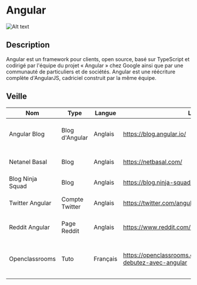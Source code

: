 # Angular
![Alt text](https://angular.io/assets/images/logos/angular/angular.png)

## Description
Angular est un framework pour clients, open source, basé sur TypeScript et codirigé par l'équipe du projet « Angular » chez Google ainsi 
que par une communauté de particuliers et de sociétés. Angular est une réécriture complète d'AngularJS, cadriciel construit par la même équipe.

## Veille

Nom | Type | Langue | Lien | Description | Tags | Note
 --- | --- | --- | --- | --- | --- | --- 
Angular Blog | Blog d'Angular | Anglais | https://blog.angular.io/ | Actualités et astuces de l'équipe Angular | angular | 5 
Netanel Basal | Blog | Anglais | https://netbasal.com/ | Guides et actualités d'Angular | angular / node.js | 4.5
Blog Ninja Squad | Blog | Anglais | https://blog.ninja-squad.com/ | Actualités d'Angular | angular | 5
Twitter Angular | Compte Twitter | Anglais | https://twitter.com/angular | Compte Twitter de Angular | angular | 4
Reddit Angular | Page Reddit | Anglais | https://www.reddit.com/r/angular/ | Page Reddit de Angular | angular | 4.5
|Openclassrooms|Tuto|Français|https://openclassrooms.com/fr/courses/7471261-debutez-avec-angular|Tutoriel pour apprendre a utilisé angular|tuto, angular|3|